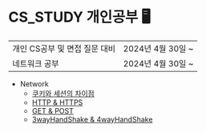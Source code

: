 # CS_STUDY 개인공부 🖥

<table>
  <tr>
    <td>개인 CS공부 및 면접 질문 대비</td>
    <td>2024년 4월 30일 ~</td>
  </tr>
  <tr>
    <td>네트워크 공부</td>
    <td>2024년 4월 30일 ~</td>
  </tr>
</table>

- Network
    - [쿠키와 세션의 차이점](./Network/면접%20질문/Cookie&Session.md)
    - [HTTP & HTTPS](./Network/면접%20질문/HTTP&HTTPS.md)
    - [GET & POST](./Network/면접%20질문/GET&POST.md)
    - [3wayHandShake & 4wayHandShake](./Network/면접%20질문/3-way_Handshake&4-way_Handshake.md)

